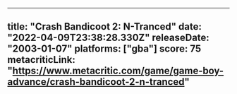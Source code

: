 
---
title: "Crash Bandicoot 2: N-Tranced"
date: "2022-04-09T23:38:28.330Z"
releaseDate: "2003-01-07"
platforms: ["gba"]
score: 75
metacriticLink: "https://www.metacritic.com/game/game-boy-advance/crash-bandicoot-2-n-tranced"
---
